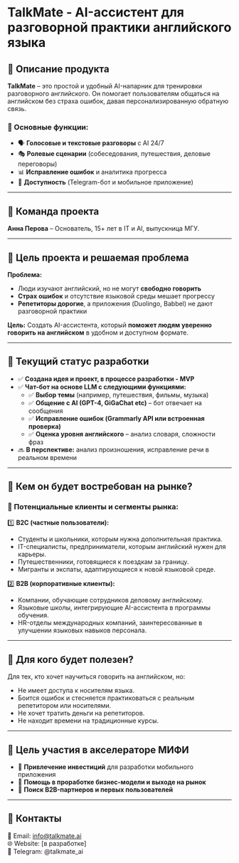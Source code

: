# TalkMate - AI-ассистент для разговорной практики английского языка

## 📌 Описание продукта
**TalkMate** – это простой и удобный AI-напарник для тренировки разговорного английского. Он помогает пользователям общаться на английском без страха ошибок, давая персонализированную обратную связь.

### 🔹 Основные функции:
- 🗣 **Голосовые и текстовые разговоры** с AI 24/7
- 🎭 **Ролевые сценарии** (собеседования, путешествия, деловые переговоры)
- 📊 **Исправление ошибок** и аналитика прогресса
- 🚀 **Доступность** (Telegram-бот и мобильное приложение)

---

## 👥 Команда проекта
**Анна Перова** – Основатель, 15+ лет в IT и AI, выпускница МГУ.

---

## 🎯 Цель проекта и решаемая проблема
**Проблема:**
- Люди изучают английский, но не могут **свободно говорить**
- **Страх ошибок** и отсутствие языковой среды мешает прогрессу
- **Репетиторы дорогие**, а приложения (Duolingo, Babbel) не дают разговорной практики

**Цель:**
Создать AI-ассистента, который **поможет людям уверенно говорить на английском** в удобном и доступном формате.

---

## 🚀 Текущий статус разработки
- ✅ **Создана идея и проект, в процессе разработки - MVP**
- ✅ **Чат-бот на основе LLM с следующими функциями:**
  - ✅ **Выбор темы** (например, путешествия, фильмы, музыка)
  - ✅ **Общение с AI (GPT-4, GiGaChat etc)** – бот отвечает на сообщения
  - ✅ **Исправление ошибок (Grammarly API или встроенная проверка)**
  - ✅ **Оценка уровня английского** – анализ словаря, сложности фраз
- 🔜 **В перспективе:** анализ произношения, исправление речи в реальном времени

---

## 🎯 Кем он будет востребован на рынке?

### 🎯 Потенциальные клиенты и сегменты рынка:

1️⃣ **B2C (частные пользователи):**
- Студенты и школьники, которым нужна дополнительная практика.
- IT-специалисты, предприниматели, которым английский нужен для карьеры.
- Путешественники, готовящиеся к поездкам за границу.
- Мигранты и экспаты, адаптирующиеся к новой языковой среде.

2️⃣ **B2B (корпоративные клиенты):**
- Компании, обучающие сотрудников деловому английскому.
- Языковые школы, интегрирующие AI-ассистента в программы обучения.
- HR-отделы международных компаний, заинтересованные в улучшении языковых навыков персонала.

---

## 🎯 Для кого будет полезен?
Для тех, кто хочет научиться говорить на английском, но:
* Не имеет доступа к носителям языка.
* Боится ошибок и стесняется практиковаться с реальным репетитором или носителями.
* Не хочет тратить деньги на репетиторов.
* Не находит времени на традиционные курсы.

---

## 🎯 Цель участия в акселераторе МИФИ
- 📌 **Привлечение инвестиций** для разработки мобильного приложения
- 📌 **Помощь в проработке бизнес-модели и выходе на рынок**
- 📌 **Поиск B2B-партнеров и первых пользователей**

---

## 📩 Контакты
📧 Email: info@talkmate.ai  
🌐 Website: [в разработке]  
📱 Telegram: @talkmate_ai
